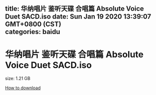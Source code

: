 
title: 华纳唱片 鉴听天碟 合唱篇 Absolute Voice Duet SACD.iso
date: Sun Jan 19 2020 13:39:07 GMT+0800 (CST)    
categories: baidu
---

# 华纳唱片 鉴听天碟 合唱篇 Absolute Voice Duet SACD.iso
size: 1.21 GB
 
 

[How to download](https://bpcam.bemobtrk.com/go/2ceec3aa-1ca2-46d6-b9ff-aaa5c184517c?jno=3492)